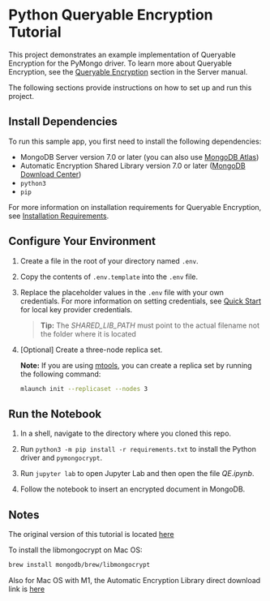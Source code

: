 # Python Queryable Encryption Tutorial

This project demonstrates an example implementation of Queryable Encryption
for the PyMongo driver. To learn more about Queryable Encryption, see the
[Queryable Encryption](https://www.mongodb.com/docs/manual/core/queryable-encryption/quick-start/)
section in the Server manual.

The following sections provide instructions on how to set up and run this project.

## Install Dependencies

To run this sample app, you first need to install the following
dependencies:

- MongoDB Server version 7.0 or later (you can also use [MongoDB Atlas](https://cloud.mongodb.com))
- Automatic Encryption Shared Library version 7.0 or later ([MongoDB Download Center](https://www.mongodb.com/download-center/enterprise/releases))
- `python3`
- `pip`

For more information on installation requirements for Queryable Encryption,
see [Installation Requirements](https://www.mongodb.com/docs/manual/core/queryable-encryption/install/#std-label-qe-install).

## Configure Your Environment

1. Create a file in the root of your directory named `.env`.

2. Copy the contents of `.env.template` into the `.env` file.

3. Replace the placeholder values in the `.env` file with your own credentials.
   For more information on setting credentials, see
   [Quick Start](https://www.mongodb.com/docs/manual/core/queryable-encryption/quick-start/)
   for local key provider credentials.

   > **Tip:** The _SHARED_LIB_PATH_ must point to the actual filename
   > not the folder where it is located

4. [Optional] Create a three-node replica set.

   **Note:** If you are using [mtools](https://github.com/rueckstiess/mtools),
   you can create a replica set by running the following command:

   ```sh
   mlaunch init --replicaset --nodes 3
   ```

## Run the Notebook

1. In a shell, navigate to the directory where you cloned this repo.

2. Run `python3 -m pip install -r requirements.txt` to install the Python driver and
   `pymongocrypt`.

3. Run `jupyter lab` to open Jupyter Lab and then open the file _QE.ipynb_.

4. Follow the notebook to insert an encrypted document in MongoDB.

## Notes

The original version of this tutorial is located [here](https://github.com/mongodb/docs/tree/master/source/includes/qe-tutorials/python/)

To install the libmongocrypt on Mac OS:

```sh
brew install mongodb/brew/libmongocrypt
```

Also for Mac OS with M1, the Automatic Encryption Library direct download link is [here](https://downloads.mongodb.com/osx/mongo_crypt_shared_v1-macos-arm64-enterprise-7.0.1.tgz)

